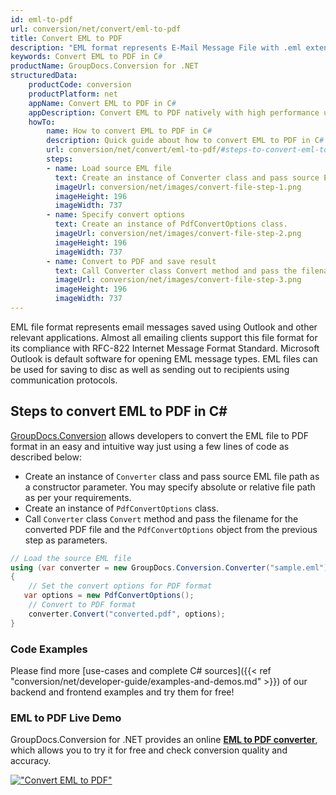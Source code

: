 ```yaml
---
id: eml-to-pdf
url: conversion/net/convert/eml-to-pdf
title: Convert EML to PDF
description: "EML format represents E-Mail Message File with .eml extension. Learn how to convert EML to PDF file programmatically in C# language using GroupDocs.Conversion for .NET library."
keywords: Convert EML to PDF in C#
productName: GroupDocs.Conversion for .NET
structuredData:
    productCode: conversion
    productPlatform: net
    appName: Convert EML to PDF in C#
    appDescription: Convert EML to PDF natively with high performance using C# language and server side GroupDocs.Conversion for .NET APIs, without the use of any software like Microsoft or Open Office.
    howTo:
        name: How to convert EML to PDF in C# 
        description: Quick guide about how to convert EML to PDF in C# with high performance and accuracy.
        url: conversion/net/convert/eml-to-pdf/#steps-to-convert-eml-to-pdf-in-c
        steps:
        - name: Load source EML file 
          text: Create an instance of Converter class and pass source EML file path as a constructor parameter. You may specify absolute or relative file path as per your requirements. 
          imageUrl: conversion/net/images/convert-file-step-1.png
          imageHeight: 196
          imageWidth: 737
        - name: Specify convert options 
          text: Create an instance of PdfConvertOptions class.
          imageUrl: conversion/net/images/convert-file-step-2.png
          imageHeight: 196
          imageWidth: 737
        - name: Convert to PDF and save result 
          text: Call Converter class Convert method and pass the filename for the converted HTML file and the PdfConvertOptions object from the previous step as parameters.
          imageUrl: conversion/net/images/convert-file-step-3.png
          imageHeight: 196
          imageWidth: 737
---
```


EML file format represents email messages saved using Outlook and other relevant applications. Almost all emailing clients support this file format for its compliance with RFC-822 Internet Message Format Standard. Microsoft Outlook is default software for opening EML message types. EML files can be used for saving to disc as well as sending out to recipients using communication protocols.

## Steps to convert EML to PDF in C#

[GroupDocs.Conversion](https://products.groupdocs.com/conversion/net) allows developers to convert the EML file to PDF format in an easy and intuitive way just using a few lines of code as described below:

* Create an instance of `Converter` class and pass source EML file path as a constructor parameter. You may specify absolute or relative file path as per your requirements. 
* Create an instance of `PdfConvertOptions` class.
* Call `Converter` class `Convert` method and pass the filename for the converted PDF file and the `PdfConvertOptions` object from the previous step as parameters.

```csharp
// Load the source EML file
using (var converter = new GroupDocs.Conversion.Converter("sample.eml"))
{
    // Set the convert options for PDF format
   var options = new PdfConvertOptions();
    // Convert to PDF format
    converter.Convert("converted.pdf", options);
}
```

### Code Examples

Please find more [use-cases and complete C# sources]({{< ref "conversion/net/developer-guide/examples-and-demos.md" >}}) of our backend and frontend examples and try them for free!

### EML to PDF Live Demo

GroupDocs.Conversion for .NET provides an online [**EML to PDF converter**](https://products.groupdocs.app/conversion/eml-to-pdf), which allows you to try it for free and check conversion quality and accuracy.

[!["Convert EML to PDF"](conversion/net/images/convert-to-pdf/convert-eml-to-pdf.png)](https://products.groupdocs.app/conversion/eml-to-pdf)